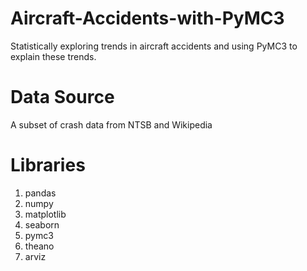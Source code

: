 # Aircraft-Accidents-with-PyMC3
Statistically exploring trends in aircraft accidents and using PyMC3 to explain these trends.

# Data Source
A subset of crash data from NTSB and Wikipedia

# Libraries
1. pandas
2. numpy
3. matplotlib
4. seaborn
5. pymc3
6. theano
7. arviz
